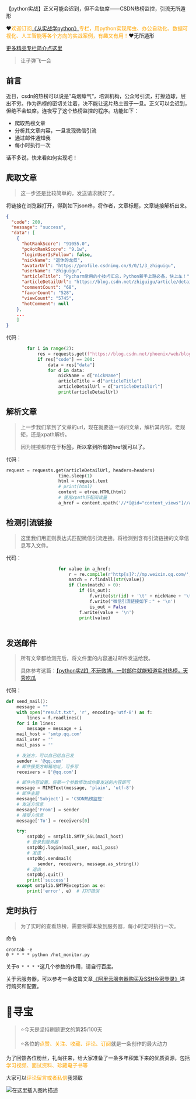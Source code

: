 【python实战】正义可能会迟到，但不会缺席——CSDN热榜监控，引流无所遁形

❤️<font color=orange>欢迎订阅[《从实战学python》](https://blog.csdn.net/skylibiao/category_7934680.html?spm=1001.2014.3001.5482)专栏，用python实现爬虫、办公自动化、数据可视化、人工智能等各个方向的实战案例，有趣又有用！</font>❤️无所遁形

[更多精品专栏简介点这里](https://blog.csdn.net/skylibiao/article/details/119297018?spm=1001.2014.3001.5502)

>让子弹飞一会

## 前言

近日，csdn的热榜可以说是”乌烟瘴气“，培训机构，公众号引流，打擦边球，层出不穷。作为热榜的密切关注着，决不能让这片热土毁于一旦。正义可以会迟到，但绝不会缺席。连夜写了这个热榜监控的程序。功能如下：

- 爬取热榜文章
- 分析其文章内容，一旦发现微信引流
- 通过邮件通知我
- 每小时执行一次

 话不多说，快来看如何实现吧！

## 爬取文章

>这一步还是比较简单的，发送请求就好了。

将链接在浏览器打开，得到如下json串，将作者，文章标题，文章链接解析出来。

```json
{
  "code": 200,
  "message": "success",
  "data": [
    {
      "hotRankScore": "91055.0",
      "pcHotRankScore": "9.1w",
      "loginUserIsFollow": false,
      "nickName": "退休的龙叔",
      "avatarUrl": "https://profile.csdnimg.cn/9/0/1/3_zhiguigu",
      "userName": "zhiguigu",
      "articleTitle": "Pycharm常用的小技巧汇总，Python新手上路必备，快上车！",
      "articleDetailUrl": "https://blog.csdn.net/zhiguigu/article/details/119449173",
      "commentCount": "68",
      "favorCount": "528",
      "viewCount": "5745",
      "hotComment": null
    },
    ...
    ]
}
```

代码：

```python
        for i in range(2):
            res = requests.get(f"https://blog.csdn.net/phoenix/web/blog/hotRank?page={i}&pageSize=50",headers=headers).json()
            if res["code"] == 200:
                data = res["data"]
                for d in data:
                    nickName = d["nickName"]
                    articleTitle = d["articleTitle"]
                    articleDetailUrl = d["articleDetailUrl"]
                    print(articleDetailUrl)
```

## 解析文章

>上一步我们拿到了文章的url，现在就要逐一访问文章，解析其内容。老规矩，还是xpath解析。
>
>因为链接都存在于<a>标签，所以拿到所有<a>的href就可以了。

代码：

```python
request = requests.get(articleDetailUrl, headers=headers)
                    time.sleep(1)
                    html = request.text
                    # print(html)
                    content = etree.HTML(html)
                    # 使用xpath匹配阅读量
                    a_href = content.xpath('//*[@id="content_views"]//a/@href')
```



## 检测引流链接

>这里我们用正则表达式匹配微信引流连接。将检测到含有引流链接的文章信息写入文件。

代码：

```python
                    for value in a_href:
                        r = re.compile(r'http[s]?://mp.weixin.qq.com/', )
                        match = r.findall(str(value))
                        if (len(match) > 0):
                            if (is_out):
                                f.write(str(id) + '\t' + nickName + '\t' + articleTitle + '\t' + articleDetailUrl + '\n')
                                f.write("微信引流链接如下：" + '\n')
                                is_out = False
                            f.write(value + '\n')
                            print(value)
                
```

## 发送邮件

>所有文章都检测完后，将文件里的内容通过邮件发送给我。
>
>具体参考这篇：[【python实战】不玩微博，一封邮件就能知道实时热榜，天秀吃瓜](https://blog.csdn.net/skylibiao/article/details/119338445?spm=1001.2014.3001.5502)

代码：

```python
def send_mail():
    message = ""
    with open("result.txt", 'r', encoding='utf-8') as f:
        lines = f.readlines()
    for i in lines:
        message = message + i
    mail_host = 'smtp.qq.com'
    mail_user = ''
    mail_pass = ''

    # 发送方，可以自己给自己发
    sender = '@qq.com'
    # 邮件接受方邮箱地址，可多写
    receivers = ['@qq.com']

    # 邮件内容设置，将第一个参数修改成你要发送的内容即可
    message = MIMEText(message, 'plain', 'utf-8')
    # 邮件主题
    message['Subject'] = 'CSDN热榜监控'
    # 发送方信息
    message['From'] = sender
    # 接受方信息
    message['To'] = receivers[0]

    try:
        smtpObj = smtplib.SMTP_SSL(mail_host)
        # 登录到服务器
        smtpObj.login(mail_user, mail_pass)
        # 发送
        smtpObj.sendmail(
            sender, receivers, message.as_string())
        # 退出
        smtpObj.quit()
        print('success')
    except smtplib.SMTPException as e:
        print('error', e)  # 打印错误

```

## 定时执行

>为了实时的查看热榜，需要将脚本放到服务器，每小时定时执行一次。

命令

```shell
crontab -e
0 * * * * python /hot_monitor.py
```

关于`0 * * * *`这几个参数的作用，请自行百度。

关于云服务器，可以参考一条这篇文章[《阿里云服务器购买及SSH免密登录》](https://blog.csdn.net/skylibiao/article/details/109729785)进行购买和配置。



# 🌈寻宝

>⭐今天是坚持刷题更文的第**25**/100天
>
>⭐各位的<font color=orange>点赞、关注、收藏、评论、订阅</font>就是一条创作的最大动力

为了回馈各位粉丝，礼尚往来，给大家准备了一条多年积累下来的优质资源，包括<font color=orange> 学习视频、面试资料、珍藏电子书等</font>

大家可以<font color=orange>评论留言或者私信</font>我领取

![在这里插入图片描述](https://img-blog.csdnimg.cn/54bc192590174279ad876040029fdf12.png?x-oss-process=image/watermark,type_ZmFuZ3poZW5naGVpdGk,shadow_10,text_aHR0cHM6Ly9ibG9nLmNzZG4ubmV0L3NreWxpYmlhbw==,size_16,color_FFFFFF,t_70)



